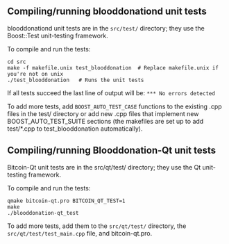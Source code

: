 Compiling/running blooddonationd unit tests
------------------------------------

blooddonationd unit tests are in the `src/test/` directory; they
use the Boost::Test unit-testing framework.

To compile and run the tests:

	cd src
	make -f makefile.unix test_blooddonation  # Replace makefile.unix if you're not on unix
	./test_blooddonation   # Runs the unit tests

If all tests succeed the last line of output will be:
`*** No errors detected`

To add more tests, add `BOOST_AUTO_TEST_CASE` functions to the existing
.cpp files in the test/ directory or add new .cpp files that
implement new BOOST_AUTO_TEST_SUITE sections (the makefiles are
set up to add test/*.cpp to test_blooddonation automatically).


Compiling/running Blooddonation-Qt unit tests
---------------------------------------

Bitcoin-Qt unit tests are in the src/qt/test/ directory; they
use the Qt unit-testing framework.

To compile and run the tests:

	qmake bitcoin-qt.pro BITCOIN_QT_TEST=1
	make
	./blooddonation-qt_test

To add more tests, add them to the `src/qt/test/` directory,
the `src/qt/test/test_main.cpp` file, and bitcoin-qt.pro.
